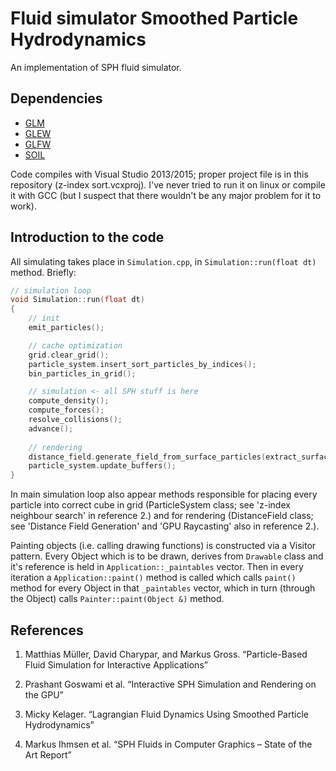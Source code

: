 # Fluid simulator Smoothed Particle Hydrodynamics
An implementation of SPH fluid simulator.

## Dependencies
- [GLM](http://glm.g-truc.net/0.9.8/index.html)
- [GLEW](http://glew.sourceforge.net/)
- [GLFW](http://www.glfw.org/)
- [SOIL](http://www.lonesock.net/soil.html)

Code compiles with Visual Studio 2013/2015; proper project file is in this repository (z-index sort.vcxproj).
I've never tried to run it on linux or compile it with GCC (but I suspect that there wouldn't be any major problem for it to work).

## Introduction to the code
All simulating takes place in `Simulation.cpp`, in `Simulation::run(float dt)` method. Briefly:

```c++
// simulation loop
void Simulation::run(float dt)
{
    // init
    emit_particles();

    // cache optimization
    grid.clear_grid();
    particle_system.insert_sort_particles_by_indices();
    bin_particles_in_grid();

    // simulation <- all SPH stuff is here
    compute_density();
    compute_forces();
    resolve_collisions();
    advance();
    
    // rendering
    distance_field.generate_field_from_surface_particles(extract_surface_particles());
    particle_system.update_buffers();
}
```
In main simulation loop also appear methods responsible for placing every particle into correct cube in grid (ParticleSystem class; see 'z-index neighbour search' in reference 2.)
and for rendering (DistanceField class; see 'Distance Field Generation' and 'GPU Raycasting' also in reference 2.).

Painting objects (i.e. calling drawing functions) is constructed via a Visitor pattern. Every Object which is to be drawn, derives from `Drawable` class and it's reference is held in `Application::_paintables` vector.
Then in every iteration a `Application::paint()` method is called which calls `paint()` method for every Object in that `_paintables` vector, which in turn (through the Object) calls `Painter::paint(Object &)` method.

## References
1. Matthias Müller, David Charypar, and Markus Gross.
“Particle-Based Fluid Simulation for Interactive Applications”

2. Prashant Goswami et al.
“Interactive SPH Simulation and Rendering on the GPU”

3. Micky Kelager.
“Lagrangian Fluid Dynamics Using Smoothed Particle Hydrodynamics”

4. Markus Ihmsen et al.
“SPH Fluids in Computer Graphics – State of the Art Report”